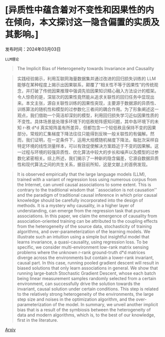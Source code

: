 # [异质性中蕴含着对不变性和因果性的内在倾向，本文探讨这一隐含偏置的实质及其影响。]

发布时间：2024年03月03日

`LLM理论`

> The Implicit Bias of Heterogeneity towards Invariance and Causality

> 实践经验揭示，利用互联网海量数据集并通过改进的回归损失训练的 LLM 能够在某种程度上揭示出因果联系，颠覆了“相关性不等于因果性”的传统观念，并打破了传统因果推理中强调先验因果知识精心融入方法设计的框架。令人惊奇的是，深层次的因果性竟然能从追求关联性的回归任务中显现出来。本文主张，源自关联性训练的因果性突现，主要源于数据源的异质性、训练算法的随机性和模型的过参数化三者间的耦合作用。为了形象阐述这一观点，我们借助一个简洁却深刻的模型，利用回归损失学习近似因果性质的不变性。具体场景是处理多环境下的低秩矩阵感知问题，其中各环境下的未知 r-秩 d*d 真实矩阵虽有所差异，但都包含一个较低秩且保持不变的因果部分。常规的汇集梯度下降法往往只能得到反映一般关联性的有偏解。然而，我们证明，在一定条件下，运用大规模随机梯度下降法，每批次采样自特定环境的线性测量样本，可以有效促使解决方案趋近于不变的因果解。这一过程与环境的较强异质性、优化算法中较大的步长和噪声以及模型的过参数化紧密相关。综上所述，我们揭示了一种新的隐含偏差，它源自数据异质性和现代算法之间的共生关系，据目前所知，这是文献上的首例发现。

> It is observed empirically that the large language models (LLM), trained with a variant of regression loss using numerous corpus from the Internet, can unveil causal associations to some extent. This is contrary to the traditional wisdom that ``association is not causation'' and the paradigm of traditional causal inference in which prior causal knowledge should be carefully incorporated into the design of methods. It is a mystery why causality, in a higher layer of understanding, can emerge from the regression task that pursues associations. In this paper, we claim the emergence of causality from association-oriented training can be attributed to the coupling effects from the heterogeneity of the source data, stochasticity of training algorithms, and over-parameterization of the learning models. We illustrate such an intuition using a simple but insightful model that learns invariance, a quasi-causality, using regression loss. To be specific, we consider multi-environment low-rank matrix sensing problems where the unknown r-rank ground-truth d*d matrices diverge across the environments but contain a lower-rank invariant, causal part. In this case, running pooled gradient descent will result in biased solutions that only learn associations in general. We show that running large-batch Stochastic Gradient Descent, whose each batch being linear measurement samples randomly selected from a certain environment, can successfully drive the solution towards the invariant, causal solution under certain conditions. This step is related to the relatively strong heterogeneity of the environments, the large step size and noises in the optimization algorithm, and the over-parameterization of the model. In summary, we unveil another implicit bias that is a result of the symbiosis between the heterogeneity of data and modern algorithms, which is, to the best of our knowledge, first in the literature.

[Arxiv](https://arxiv.org/abs/2403.01420)